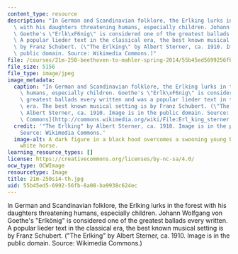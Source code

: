 ```yaml
---
content_type: resource
description: "In German and Scandinavian folklore, the Erlking lurks in the forest\
  \ with his daughters threatening humans, especially children. Johann Wolfgang von\
  \ Goethe's \"Erlk\xF6nig\" is considered one of the greatest ballads every written.\
  \ A popular lieder text in the classical era, the best known musical setting is\
  \ by Franz Schubert. (\"The Erlking\" by Albert Sterner, ca. 1910. Image is in the\
  \ public domain. Source: Wikimedia Commons.)"
file: /courses/21m-250-beethoven-to-mahler-spring-2014/55b45ed5699256fb8a08ba9938c624ec_21m-250s14-th.jpg
file_size: 5156
file_type: image/jpeg
image_metadata:
  caption: "In German and Scandinavian folklore, the Erlking lurks in the forest threatening\
    \ humans, especially children. Goethe's \"Erlk\xF6nig\" is considered one of the\
    \ greatest ballads every written and was a popular lieder text in the classical\
    \ era. The best known musical setting is by Franz Schubert. (\"The Erlking\" by\
    \ Albert Sterner, ca. 1910. Image is in the public domain. Source: [Wikimedia\
    \ Commons](http://commons.wikimedia.org/wiki/File:Erl_king_sterner.jpg).)"
  credit: '"The Erlking" by Albert Sterner, ca. 1910. Image is in the public domain.
    Source: Wikimedia Commons.'
  image-alt: A dark figure in a black hood overcomes a swooning young boy riding a
    white horse.
learning_resource_types: []
license: https://creativecommons.org/licenses/by-nc-sa/4.0/
ocw_type: OCWImage
resourcetype: Image
title: 21m-250s14-th.jpg
uid: 55b45ed5-6992-56fb-8a08-ba9938c624ec
---
```

In German and Scandinavian folklore, the Erlking lurks in the forest with his daughters threatening humans, especially children. Johann Wolfgang von Goethe's "Erlkönig" is considered one of the greatest ballads every written. A popular lieder text in the classical era, the best known musical setting is by Franz Schubert. ("The Erlking" by Albert Sterner, ca. 1910. Image is in the public domain. Source: Wikimedia Commons.)